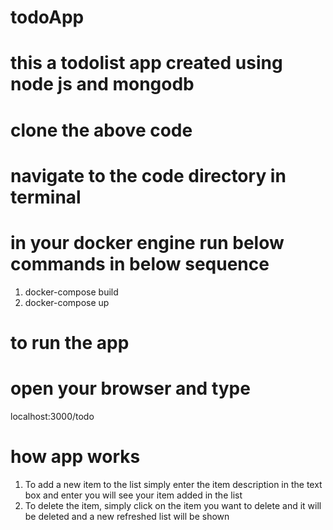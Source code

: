 # todoApp
# this a todolist app created using node js and mongodb

# clone the above code
# navigate to the code directory in terminal
# in your docker engine run below commands in below sequence
1. docker-compose build
2. docker-compose up

# to run the app
# open your browser and type
localhost:3000/todo

# how app works
1. To add a new item to the list simply enter the item description in the text box and enter you will see your item added in the list
2. To delete the item, simply click on the item you want to delete and it will be deleted and a new refreshed list will be shown
